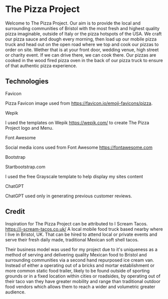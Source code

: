 # The Pizza Project

Welcome to The Pizza Project. Our aim is to provide the local and surrounding communities of Bristol with the most fresh and highest quality pizza imaginable, outside of Italy or the pizza hotspots of the USA. We craft our pizza sauce and dough every morning, then load up our mobile pizza truck and head out on the open road where we top and cook our pizzas to order on site. Wether that is at your front door, wedding venue, high street or charity event. If we can drive there, we can cook there. Our pizzas are cooked in the wood fired pizza oven in the back of our pizza truck to ensure of that authentic pizza experience.

## Technologies

Favicon

Pizza Favicon image used from <https://favicon.io/emoji-favicons/pizza>.

Wepik

I used the templates on Wepik <https://wepik.com/> to create The Pizza Project logo and Menu.

Font Awesome

Social media icons used from Font Awesome <https://fontawesome.com>

Bootstrap

Startbootstrap.com

I used the free Grayscale template to help display my sites content

ChatGPT

ChatGPT used only in generating previous customer reviews.

## Credit

Inspiration for The Pizza Project can be attributed to I Scream Tacos. <https://i-scream-tacos.co.uk/> A local mobile food truck based nearby where I live in Bristol, UK. That can be hired to attend local or private events and serve their fresh daily made, traditional Mexican soft shell tacos.

Their business model was used for my project due to it's uniqueness as a method of serving and delivering quality Mexican food to Bristol and surrounding communities via a second hand repurposed ice cream van. Instead of either a operating out of a bricks and mortar establishment or more common static food trailer, likely to be found outside of sporting grounds or in a fixed location within cities or roadsides, by operating out of their taco van they have greater mobility and range than traditional outdoor food vendors which allows them to reach a wider and volumetric greater audience. 
